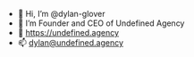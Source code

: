 - 👋 Hi, I’m @dylan-glover
- 👀 I’m Founder and CEO of Undefined Agency
- 🌱 https://undefined.agency
- 📫 dylan@undefined.agency

<!---
dylan-glover/dylan-glover is a ✨ special ✨ repository because its `README.md` (this file) appears on your GitHub profile.
You can click the Preview link to take a look at your changes.
--->
